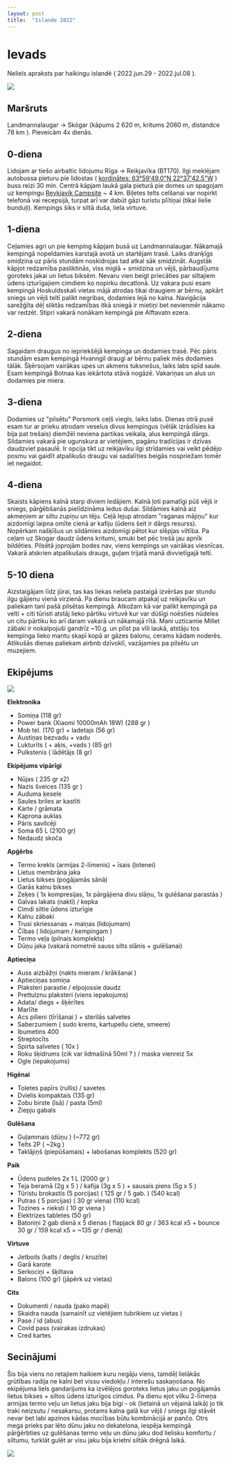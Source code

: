 ```yaml
---
layout: post
title:  "Islande 2022"
---
```


Ievads
======

Neliels apraksts par haikingu islandē ( 2022.jun.29 - 2022.jul.08 ). 


![](/images/2022-08-29-Islande/IMG_3475.jpeg)

Maršruts
---------

Landmannalaugar -> Skógar (kāpums 2 620 m, kritums 2060 m, distandce 78 km ). Pieveicām 4x dienās. 

0-diena
--------

Lidojam ar tiešo airbaltic lidojumu Rīga -> Reikjavīka (BT170). Ilgi meklējam autobussa pieturu pie lidostas ( [kordinātes: 63°59'49.0"N 22°37'42.5"W](https://goo.gl/maps/A3MbkFpxgXRM97cV9) ) buss reizi 30 min. Centrā kāpjam laukā gala pieturā pie domes un spagojam uz kempingu [Reykjavík Campsite](https://www.reykjavikcampsite.is) ~ 4 km. Biļetes telts celšanai var nopirkt telefonā vai recepsijā, turpat arī var dabūt gāzi turistu plītiņai (tikai lielie bunduļi). Kempings šiks ir siltā duša, liela virtuve. 

1-diena
-------

Ceļamies agri un pie kemping kāpjam busā uz Landmannalaugar. Nākamajā kempingā nopeldamies karstajā avotā un startējam trasē. Laiks dranķīgs smidzina uz pāris stundām noskidrojas tad atkal sāk smidzināt. Augstāk kāpjot redzamība pasliktinās, viss miglā + smidzina un vējš, pārbaudījums goroteks jakai un lietus biksēm. Nevaru vien beigt priecāties par siltajiem ūdens izturīgajiem cimdiem ko nopirku decatlonā. Uz vakara pusi esam kempingā Hoskuldsskali vietas mājā atrodas tikai draugiem ar bērnu, apkārt sniegs un vējš teltī palikt negribas, dodamies lejā no kalna. Navigācija sarežģīta dēļ sliktās redzamības itkā sniegā ir mietiņi bet nevienmēr nākamo var redzēt. Stipri vakarā nonākam kempingā pie Alftavatn ezera. 

2-diena
-------

Sagaidam draugus no iepriekšējā kempinga un dodamies trasē. Pēc pāris stundām esam kempingā Hvanngil draugi ar bērnu paliek mēs dodamies tālāk. Šķērsojam vairākas upes un akmens tuksnešus, laiks labs spīd saule. Esam kempingā Botnaa kas iekārtota stāvā nogāzē. Vakariņas un alus un dodamies pie miera. 

3-diena
--------

Dodamies uz "pilsētu" Porsmork ceļš viegls, laiks labs. Dienas otrā pusē esam tur ar prieku atrodam veselus divus kempingus (vēlāk izrādīsies ka bija pat trešais) diemžēl neviena partikas veikala, alus kempingā dārgs. Sildamies vakarā pie ugunskura ar vietējiem, pagānu tradīcijas ir dzīvas daudzviet pasaulē. Ir opcija tikt uz reikjavīku ilgi strīdamies vai veikt pēdējo posmu vai gaidīt atpalikušo draugu vai sadalīties beigās nospriežam tomēr iet negaidot. 

4-diena
--------

Skaists kāpiens kalnā starp diviem ledājiem. Kalnā ļoti pamatīgi pūš vējš ir sniegs, pārģēbšanās pielīdzināma ledus dušai. Sildāmies kalnā aiz akmeņiem ar siltu zupiņu un tēju. Ceļā lejup atrodam "raganas mājiņu" kur aizdomīgi laipna omīte cienā ar kafiju (ūdens šeit ir dārgs resurss). Nopērkam našķīšus un sildāmies aizdomīgi pētot kur slēpjas viltība. Pa ceļam uz Skogar daudz ūdens kritumi, smuki bet pēc trešā jau apnīk bildēties. Pilsētā joprojām bodes nav, viens kempings un vairākas viesnīcas. Vakarā atskrien atpalikušais draugs, guļam trijatā manā divvietīgajā teltī.

5-10 diena
----------

Aizstaigājam līdz jūrai, tas kas liekas neliela pastaigā izvēršas par stundu ilgu gājienu vienā virzienā. Pa dienu braucam atpakaļ uz reikjavīku un paliekam tanī pašā pilsētas kempingā. Atkožam kā var palikt kempingā pa velti + citi tūristi atstāj lieko pārtiku virtuvē kur var dūšīgi noēsties nūdeles un citu pārtiku ko arī daram vakarā un nākamajā rītā. Mani uzticamie Millet zābaki ir nokalpojuši gandrīz ~10.g. un plīst pa vīli laukā, atstāju tos kempinga lieko mantu skapī kopā ar gāzes balonu, cerams kādam noderēs. Atlikušās dienas paliekam airbnb dzīvoklī, vazājamies pa pilsētu un muzejiem. 


Ekipējums
----------

![](/images/2022-08-29-Islande/IMG_3289.jpeg)

**Elektronika**

 * Somiņa (118 gr)
 * Power bank (Xiaomi 10000mAh 18W) (288 gr )
 * Mob tel. (170 gr) + ladetajs (56 gr)
 * Austiņas bezvadu + vadu
 * Lukturīts ( + aķis, +vads ) (85 gr)
 * Pulkstenis ( lādētājs (8 gr)


**Ekipējums vipārīgi**

 * Nūjas ( 235 gr x2)
 * Nazis šveices (135 gr )
 * Auduma ķesele 
 * Saules briles ar kastīti
 * Karte / grāmata
 * Kaprona auklas
 * Pāris savilcēji
 * Soma 65 L (2100 gr)
 * Nedaudz skoča

**Apģērbs**

 * Termo krekls (armijas 2-līmenis) + īsais (ļotenei)
 * Lietus membrāna jaka
 * Lietus bikses (pogājamās sānā)
 * Garās kalnu bikses
 * Zeķes ( 1x kompresijas, 1x pārgājiena divu slāņu, 1x gulēšanai parastās )
 * Galvas lakats (naktī) / kepka 
 * Cimdi siltie ūdens izturīgie
 * Kalnu zābaki 
 * Trusi skriessanas + maiņas (lidojumam)
 * Čības ( lidojumam / kempingam )
 * Termo veļa (pilnais komplekts)
 * Dūņu jaka (vakarā nometnē sauss silts slānis + gulēšanai)

**Aptieciņa**

 * Auss aizbāžņi (nakts mieram / krākšanai )
 * Aptieciņas somiņa
 * Plaksteri parastie / elpojossie daudz
 * Prettulznu plaksteri (viens iepakojums)
 * Adata/ diegs + šķērītes
 * Marlīte
 * Acs pilieni (tīrīšanai ) + sterilās salvetes
 * Saberzumiem ( sudo krems, kartupellu ciete, smeere)
 * Ibumetins 400 
 * Streptocīts
 * Spirta salvetes ( 10x )
 * Roku šķidrums (cik var lidmašīnā 50ml ? ) / maska vienreiz 5x 
 * Ogle (iepakojums)

**Higēnai**

 * Toletes papīrs (rullis) / savetes
 * Dvielis kompaktais (135 gr)
 * Zobu birste (īsā) / pasta (5ml)
 * Ziepju gabals

**Gulēšana**

 * Guļammais (dūņu ) (~772 gr)
 * Telts 2P ( ~2kg )
 * Taklājiņš (piepūšamais) + labošanas komplekts (520 gr)

**Paik**

 * Ūdens pudeles 2x 1 L (2000 gr )
 * Teja beramā (2g x 5 ) / kafija (3g x 5 ) + sausais piens (5g x 5 )
 * Tūristu brokastis (5 porcijas) ( 125 gr / 5 gab. ) (540 kcal)
 * Putras ( 5 porcijas) ( 30 gr viena) (110 kcal)
 * Tozines + rieksti ( 10 gr viena )
 * Elektrizes tabletes (50 gr)
 * Batoniņi 2 gab dienā x 5 dienas ( flapjack 80 gr / 363 kcal x5 + bounce 30 gr / 159 kcal x5 = ~135 gr / dienā)

**Virtuve**

 * Jetboils (katls / deglis / kruzīte)
 * Garā karote 
 * Serkociņi + šķiltava
 * Balons (100 gr) (jāpērk uz vietas)

**Cits**

 * Dokumenti / nauda (pako mapē)
 * Skaidra nauda (samainīt uz vietējiem tubrikiem uz vietas )
 * Pase / id (abus)
 * Covid pass (vairakas izdrukas)
 * Cred kartes


Secinājumi 
----------

Šis bija viens no retajiem haikiem kuru negāju viens, tamdēļ lielākās grūtības radija ne kalni bet vissu viedokļu / interešu saskaņošana. No ekipējuma liels gandarijums ka izvēlējos goroteks lietus jaku un pogājamās lietus bikses + siltos ūdens izturīgos cimdus. Pa dienu ejot vilku 2-līmeņa armijas termo veļu un lietus jaku bija bigi - ok (lietainā un vējainā laikā) jo tik traki neizsutu / nesakarsu, protams kalna galā kur vējš / sniegs ilgi stāvēt nevar bet labi apzinos kādas mocības būtu kombinācijā ar pančo. Otrs mega prieks par lēto dūnu jaku no dekatelona, iespēja kempingā pārģērbties uz gulēšanas termo veļu un dūnu jaku dod lielisku komfortu / siltumu, turklāt gulēt ar visu jaku bija krietni siltāk drēgnā laikā.


![](/images/2022-08-29-Islande/IMG_3488.jpeg)
